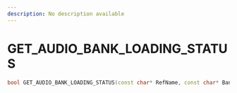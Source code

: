 ```yaml
---
description: No description available 
---
```


# GET_AUDIO_BANK_LOADING_STATUS

```cpp
bool GET_AUDIO_BANK_LOADING_STATUS(const char* RefName, const char* BankPath);
```